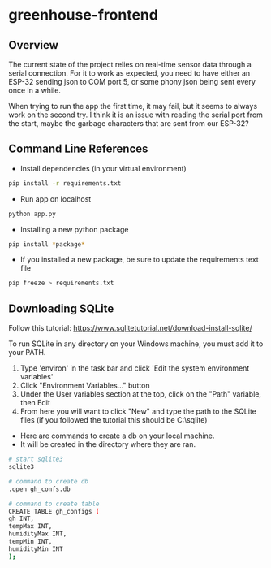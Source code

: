 # greenhouse-frontend

## Overview

The current state of the project relies on real-time sensor data through a serial connection. For it to work as expected, you need to have either an ESP-32 sending json to COM port 5, or some phony json being sent every once in a while. 

When trying to run the app the first time, it may fail, but it seems to always work on the second try. I think it is an issue with reading the serial port from the start, maybe the garbage characters that are sent from our ESP-32?

## Command Line References

* Install dependencies (in your virtual environment)
```bash
pip install -r requirements.txt
```

* Run app on localhost
```bash 
python app.py
```

* Installing a new python package
```bash
pip install *package*
```

* If you installed a new package, be sure to update the requirements text file
```bash
pip freeze > requirements.txt
```

## Downloading SQLite
Follow this tutorial: https://www.sqlitetutorial.net/download-install-sqlite/

To run SQLite in any directory on your Windows machine, you must add it to your PATH.
1. Type 'environ' in the task bar and click 'Edit the system environment variables'
2. Click "Environment Variables..." button
3. Under the User variables section at the top, click on the "Path" variable, then Edit
4. From here you will want to click "New" and type the path to the SQLite files (if you followed the tutorial this should be C:\sqlite)

* Here are commands to create a db on your local machine. 
* It will be created in the directory where they are ran.

```bash
# start sqlite3
sqlite3

# command to create db
.open gh_confs.db

# command to create table
CREATE TABLE gh_configs (
gh INT,
tempMax INT,
humidityMax INT,
tempMin INT,
humidityMin INT
);
```
